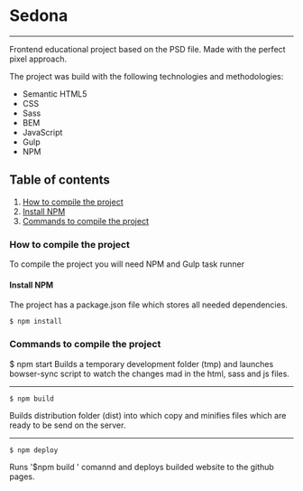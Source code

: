 # Sedona
____

Frontend educational project based on the PSD file. Made with the perfect pixel approach.

The project was build with the following technologies and methodologies:
- Semantic HTML5
- CSS
- Sass
- BEM
- JavaScript
- Gulp
- NPM

## Table of contents
1. [How to compile the project](#install)
  1. [Install NPM](#npm)
  2. [Commands to compile the project](#compile)


### How to compile the project <a name="install"></a>
To compile the project you will need NPM and Gulp task runner

#### Install NPM<a name="npm"></a>
The project has a package.json file which stores all needed dependencies.

`$ npm install`

### Commands to compile the project <a name="compile"></a>

$ npm start
Builds a temporary development folder (tmp) and launches bowser-sync script to watch the changes mad in the html, sass and js files.
___

`$ npm build`

Builds distribution folder (dist) into which copy and minifies files which are ready to be send on the server.
____

`$ npm deploy`

Runs '$npm build ' comannd and deploys builded website to the github pages.
